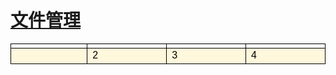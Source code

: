 # [文件管理](/linuxcommand/file_management/index)

<style type="text/css">
#customers{
	font-family:"Trebuchet MS", Arial, Helvetica, sans-serif;
	border: 1;
	width: 100%;
	border-collapse:collapse; 
}
#customers td, #customers th{
	width: 220;
	font-size:1em;
	border:1px solid #000000;
}

#customers tr.alt td{
	color:#000000;
	background-color:#FFF8DC;
}
</style>
<table  id="customers">
<tr>
	<td width="220"><a href=""></a></td>
	<td width="220"><a href=""></a></td>
	<td width="220"><a href=""></a></td>
	<td width="220"><a href=""></a></td>
</tr>
<tr class="alt">
	<td><a href=""></a></td>
	<td>2</td>
	<td>3</td>
	<td>4</td>
</tr>
</table>
